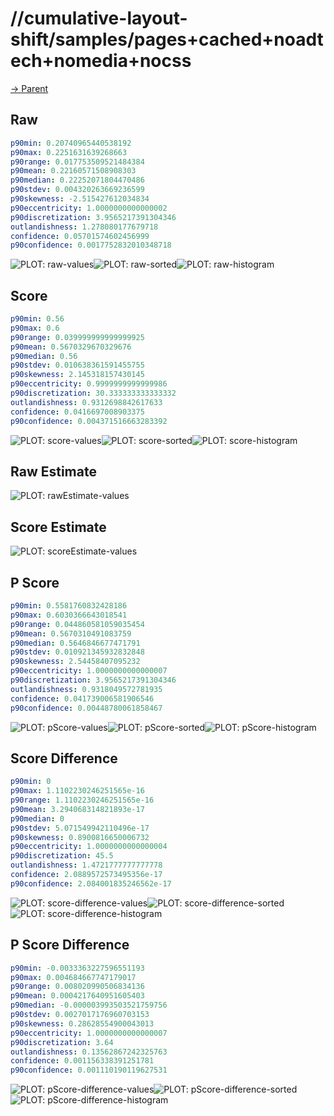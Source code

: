 
# //cumulative-layout-shift/samples/pages+cached+noadtech+nomedia+nocss

[→ Parent](../..)


## Raw


```yaml
p90min: 0.20740965440538192
p90max: 0.2251631639268663
p90range: 0.017753509521484384
p90mean: 0.22160571508908303
p90median: 0.22252071804470486
p90stdev: 0.004320263669236599
p90skewness: -2.515427612034834
p90eccentricity: 1.0000000000000002
p90discretization: 3.9565217391304346
outlandishness: 1.278080177679718
confidence: 0.05701574602456999
p90confidence: 0.0017752832010348718

```

![PLOT: raw-values](./raw/values.svg)![PLOT: raw-sorted](./raw/sorted.svg)![PLOT: raw-histogram](./raw/histogram.svg)
## Score


```yaml
p90min: 0.56
p90max: 0.6
p90range: 0.039999999999999925
p90mean: 0.5670329670329676
p90median: 0.56
p90stdev: 0.010638361591455755
p90skewness: 2.145318157430145
p90eccentricity: 0.9999999999999986
p90discretization: 30.333333333333332
outlandishness: 0.9312698842617633
confidence: 0.0416697008903375
p90confidence: 0.004371516663283392

```

![PLOT: score-values](./score/values.svg)![PLOT: score-sorted](./score/sorted.svg)![PLOT: score-histogram](./score/histogram.svg)
## Raw Estimate

![PLOT: rawEstimate-values](./rawEstimate/values.svg)
## Score Estimate

![PLOT: scoreEstimate-values](./scoreEstimate/values.svg)
## P Score


```yaml
p90min: 0.5581760832428186
p90max: 0.6030366643018541
p90range: 0.044860581059035454
p90mean: 0.5670310491083759
p90median: 0.5646846677471791
p90stdev: 0.010921345932832848
p90skewness: 2.54458407095232
p90eccentricity: 1.0000000000000007
p90discretization: 3.9565217391304346
outlandishness: 0.9318049572781935
confidence: 0.041739006581906546
p90confidence: 0.00448780061858467

```

![PLOT: pScore-values](./pScore/values.svg)![PLOT: pScore-sorted](./pScore/sorted.svg)![PLOT: pScore-histogram](./pScore/histogram.svg)
## Score Difference


```yaml
p90min: 0
p90max: 1.1102230246251565e-16
p90range: 1.1102230246251565e-16
p90mean: 3.294068314821893e-17
p90median: 0
p90stdev: 5.071549942110496e-17
p90skewness: 0.8900816650006732
p90eccentricity: 1.0000000000000004
p90discretization: 45.5
outlandishness: 1.4721777777777778
confidence: 2.0889572573495356e-17
p90confidence: 2.084001835246562e-17

```

![PLOT: score-difference-values](./score-difference/values.svg)![PLOT: score-difference-sorted](./score-difference/sorted.svg)![PLOT: score-difference-histogram](./score-difference/histogram.svg)
## P Score Difference


```yaml
p90min: -0.0033363227596551193
p90max: 0.004684667747179017
p90range: 0.008020990506834136
p90mean: 0.0004217640951605403
p90median: -0.000003993503521759756
p90stdev: 0.0027017176960703153
p90skewness: 0.28628554900043013
p90eccentricity: 1.0000000000000007
p90discretization: 3.64
outlandishness: 0.13562867242325763
confidence: 0.001156338391251781
p90confidence: 0.001110190119627531

```

![PLOT: pScore-difference-values](./pScore-difference/values.svg)![PLOT: pScore-difference-sorted](./pScore-difference/sorted.svg)![PLOT: pScore-difference-histogram](./pScore-difference/histogram.svg)